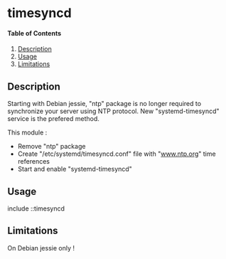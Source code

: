 # timesyncd

#### Table of Contents

1. [Description](#description)
1. [Usage](#usage)
1. [Limitations](#limitations)

## Description

Starting with Debian jessie, "ntp" package is no longer required to synchronize your server using NTP protocol.
New "systemd-timesyncd" service is the prefered method.

This module :
* Remove "ntp" package
* Create "/etc/systemd/timesyncd.conf" file with "www.ntp.org" time references
* Start and enable "systemd-timesyncd"

## Usage

include ::timesyncd

## Limitations

On Debian jessie only !


